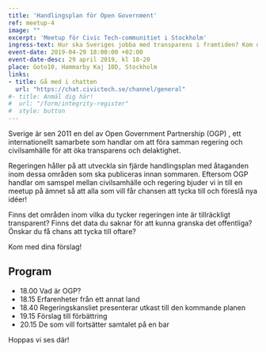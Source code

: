 ```yaml
---
title: 'Handlingsplan för Open Government' 
ref: meetup-4
image: "" 
excerpt: 'Meetup för Civic Tech-communitiet i Stockholm'
ingress-text: Hur ska Sveriges jobba med transparens i framtiden? Kom och diskutera och ge din åsikt om handlingsplanen!  
event-date: 2019-04-29 18:00:00 +02:00
event-date-desc: 29 april 2019, kl 18-20
place: Goto10, Hammarby Kaj 10D, Stockholm
links:
- title: Gå med i chatten
  url: "https://chat.civictech.se/channel/general"
#- title: Anmäl dig här!
#  url: "/form/integrity-register"
#  style: button
---
```

Sverige är sen 2011 en del av Open Government Partnership (OGP) , ett internationellt samarbete som handlar om att föra samman regering och civilsamhälle för att öka transparens och delaktighet.     

Regeringen håller på att utveckla sin fjärde handlingsplan med åtaganden inom dessa områden som ska publiceras innan sommaren. Eftersom OGP handlar om samspel mellan civilsamhälle och regering bjuder vi in till en meetup på ämnet så att alla som vill får chansen att tycka till och föreslå nya idéer! 

Finns det områden inom vilka du tycker regeringen inte är tillräckligt transparent? Finns det data du saknar för att kunna granska det offentliga? Önskar du få chans att tycka till oftare?

Kom med dina förslag! 

## Program
* 18.00 Vad är OGP?
* 18.15 Erfarenheter från ett annat land
* 18.40 Regeringskansliet presenterar utkast till den kommande planen
* 19.15 Förslag till förbättring 
* 20.15 De som vill fortsätter samtalet på en bar

Hoppas vi ses där!
